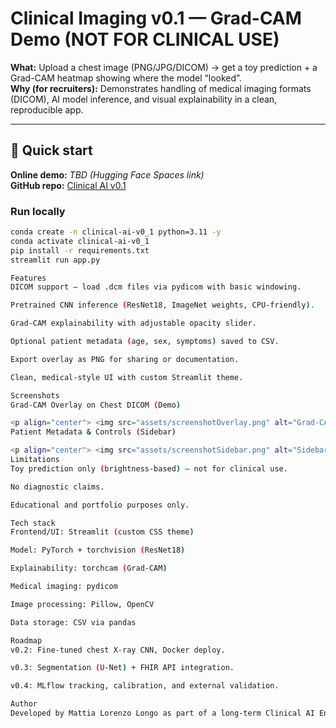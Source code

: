 # Clinical Imaging v0.1 — Grad-CAM Demo (NOT FOR CLINICAL USE)

**What:** Upload a chest image (PNG/JPG/DICOM) → get a toy prediction + a Grad-CAM heatmap showing where the model “looked”.  
**Why (for recruiters):** Demonstrates handling of medical imaging formats (DICOM), AI model inference, and visual explainability in a clean, reproducible app.

---

## 🚀 Quick start

**Online demo:** _TBD (Hugging Face Spaces link)_  
**GitHub repo:** [Clinical AI v0.1](<repo-link>)

### Run locally
```bash
conda create -n clinical-ai-v0_1 python=3.11 -y
conda activate clinical-ai-v0_1
pip install -r requirements.txt
streamlit run app.py

Features
DICOM support — load .dcm files via pydicom with basic windowing.

Pretrained CNN inference (ResNet18, ImageNet weights, CPU-friendly).

Grad-CAM explainability with adjustable opacity slider.

Optional patient metadata (age, sex, symptoms) saved to CSV.

Export overlay as PNG for sharing or documentation.

Clean, medical-style UI with custom Streamlit theme.

Screenshots
Grad-CAM Overlay on Chest DICOM (Demo)

<p align="center"> <img src="assets/screenshotOverlay.png" alt="Grad-CAM overlay on chest DICOM" width="800"> </p>
Patient Metadata & Controls (Sidebar)

<p align="center"> <img src="assets/screenshotSidebar.png" alt="Sidebar with patient metadata and visualization controls" width="800"> </p>
Limitations
Toy prediction only (brightness-based) — not for clinical use.

No diagnostic claims.

Educational and portfolio purposes only.

Tech stack
Frontend/UI: Streamlit (custom CSS theme)

Model: PyTorch + torchvision (ResNet18)

Explainability: torchcam (Grad-CAM)

Medical imaging: pydicom

Image processing: Pillow, OpenCV

Data storage: CSV via pandas

Roadmap
v0.2: Fine-tuned chest X-ray CNN, Docker deploy.

v0.3: Segmentation (U-Net) + FHIR API integration.

v0.4: MLflow tracking, calibration, and external validation.

Author
Developed by Mattia Lorenzo Longo as part of a long-term Clinical AI Engineer career plan.

